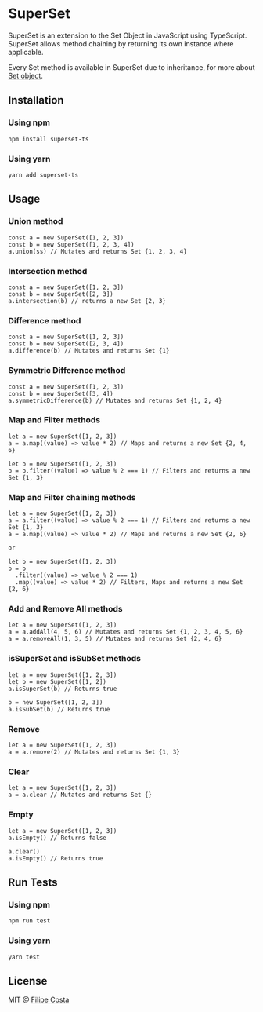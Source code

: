 # SuperSet
SuperSet is an extension to the Set Object in JavaScript using TypeScript. SuperSet allows method chaining by returning its own instance where applicable.

Every Set method is available in SuperSet due to inheritance, for more about [Set object](https://developer.mozilla.org/en-US/docs/Web/JavaScript/Reference/Global_Objects/Set). 

## Installation
### Using npm
    npm install superset-ts

### Using yarn
    yarn add superset-ts

## Usage
### Union method

    const a = new SuperSet([1, 2, 3])
    const b = new SuperSet([1, 2, 3, 4])
    a.union(ss) // Mutates and returns Set {1, 2, 3, 4}

### Intersection method

    const a = new SuperSet([1, 2, 3])
    const b = new SuperSet([2, 3])
    a.intersection(b) // returns a new Set {2, 3}

### Difference method

    const a = new SuperSet([1, 2, 3])
    const b = new SuperSet([2, 3, 4])
    a.difference(b) // Mutates and returns Set {1}

### Symmetric Difference method

    const a = new SuperSet([1, 2, 3])
    const b = new SuperSet([3, 4])
    a.symmetricDifference(b) // Mutates and returns Set {1, 2, 4}

### Map and Filter methods

    let a = new SuperSet([1, 2, 3])
    a = a.map((value) => value * 2) // Maps and returns a new Set {2, 4, 6}

    let b = new SuperSet([1, 2, 3])
    b = b.filter((value) => value % 2 === 1) // Filters and returns a new Set {1, 3}

### Map and Filter chaining methods

    let a = new SuperSet([1, 2, 3])
    a = a.filter((value) => value % 2 === 1) // Filters and returns a new Set {1, 3}
    a = a.map((value) => value * 2) // Maps and returns a new Set {2, 6}

    or 

    let b = new SuperSet([1, 2, 3])
    b = b
      .filter((value) => value % 2 === 1)
      .map((value) => value * 2) // Filters, Maps and returns a new Set {2, 6}

### Add and Remove All methods

    let a = new SuperSet([1, 2, 3])
    a = a.addAll(4, 5, 6) // Mutates and returns Set {1, 2, 3, 4, 5, 6}
    a = a.removeAll(1, 3, 5) // Mutates and returns Set {2, 4, 6}

### isSuperSet and isSubSet methods

    let a = new SuperSet([1, 2, 3])
    let b = new SuperSet([1, 2])
    a.isSuperSet(b) // Returns true

    b = new SuperSet([1, 2, 3])
    a.isSubSet(b) // Returns true

### Remove

    let a = new SuperSet([1, 2, 3])
    a = a.remove(2) // Mutates and returns Set {1, 3}

### Clear

    let a = new SuperSet([1, 2, 3])
    a = a.clear // Mutates and returns Set {}

### Empty

    let a = new SuperSet([1, 2, 3])
    a.isEmpty() // Returns false

    a.clear()
    a.isEmpty() // Returns true


## Run Tests
### Using npm
    npm run test
### Using yarn
    yarn test
## License
MIT @ [Filipe Costa](https://github.com/filipe-costa/)
